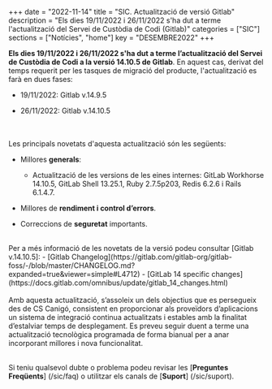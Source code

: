 +++
date        = "2022-11-14"
title       = "SIC. Actualització de versió Gitlab"
description = "Els dies 19/11/2022 i 26/11/2022 s'ha dut a terme l'actualització del Servei de Custòdia de Codi (Gitlab)"
categories  = ["SIC"]
sections    = ["Notícies", "home"]
key         = "DESEMBRE2022"
+++

**Els dies 19/11/2022 i 26/11/2022 s'ha dut a terme l’actualització del Servei de Custòdia de Codi a la versió 14.10.5 de Gitlab**.
En aquest cas, derivat del temps requerit per les tasques de migració del producte, l'actualització es farà en dues fases:

- 19/11/2022: Gitlab v.14.9.5

- 26/11/2022: Gitlab v.14.10.5

<br>
<br>
Les principals novetats d'aquesta actualització són les següents:
<br>

* Millores **generals**:
    * Actualització de les versions de les eines internes: GitLab Workhorse 14.10.5, GitLab Shell 13.25.1, Ruby 2.7.5p203, Redis 6.2.6 i Rails 6.1.4.7.

* Millores de **rendiment i control d’errors**.
* Correccions de **seguretat** importants.

<br>
Per a més informació de les novetats de la versió podeu consultar [Gitlab v.14.10.5]:
- [Gitlab Changelog](https://gitlab.com/gitlab-org/gitlab-foss/-/blob/master/CHANGELOG.md?expanded=true&viewer=simple#L4712)
- [GitLab 14 specific changes](https://docs.gitlab.com/omnibus/update/gitlab_14_changes.html)
<br>
<br>
Amb aquesta actualització, s’assoleix un dels objectius que es persegueix des de CS Canigó, consistent en proporcionar als
proveïdors d’aplicacions un sistema de integració continua actualitzats i estables amb la finalitat d’estalviar temps de desplegament.
Es preveu seguir duent a terme una actualització tecnològica programada de forma bianual per a anar incorporant
millores i nova funcionalitat.
<br>
<br>

Si teniu qualsevol dubte o problema podeu revisar les [**Preguntes Freqüents**] (/sic/faq) o utilitzar els canals de [**Suport**] (/sic/suport).